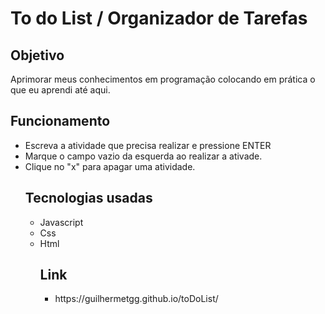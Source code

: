 <body>
<h1>To do List / Organizador de Tarefas</h1>
<h2>Objetivo</h1>
Aprimorar meus conhecimentos em programação colocando em prática o que eu aprendi até aqui.

 <h2>Funcionamento</h2>
 <ul>
  <li>Escreva a atividade que precisa realizar e pressione ENTER</li>
   <li>Marque o campo vazio da esquerda ao realizar a ativade.</li>
   <li>Clique no "x" para apagar uma atividade.</li>
   
   <h2>Tecnologias usadas</h2>
 <ul>
  <li>Javascript</li>
  <li>Css</li>
  <li>Html</li>
  
   <h2>Link</h2>
 <ul>
   <li>https://guilhermetgg.github.io/toDoList/</li>
  
    
    
